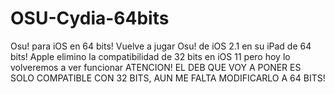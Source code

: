 # OSU-Cydia-64bits
Osu! para iOS en 64 bits!
Vuelve a jugar Osu! de iOS 2.1 en su iPad de 64 bits!
Apple elimino la compatibilidad de 32 bits en iOS 11 pero hoy lo volveremos a ver funcionar
ATENCION! EL DEB QUE VOY A PONER ES SOLO COMPATIBLE CON 32 BITS, AUN ME FALTA MODIFICARLO A 64 BITS!
